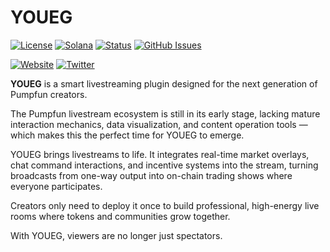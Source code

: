 # YOUEG

[![License](https://img.shields.io/badge/License-MIT-blue.svg)](https://opensource.org/licenses/MIT)
[![Solana](https://img.shields.io/badge/Solana-Web3-green.svg)](https://solana.com/)
[![Status](https://img.shields.io/badge/Status-In%20Development-orange.svg)]()
[![GitHub Issues](https://img.shields.io/github/issues/yourusername/ontora-ai.svg)](https://github.com/yourusername/ontora-ai/issues)

[![Website](https://img.shields.io/badge/Website-YOUEG-blue?logo=google-chrome)](https://youegkit.fun/)
[![Twitter](https://img.shields.io/badge/Twitter-YOUEG-blue?logo=twitter)](https://x.com/YOUEGFUN)

**YOUEG**  is a smart livestreaming plugin designed for the next generation of Pumpfun creators. 

The Pumpfun livestream ecosystem is still in its early stage, lacking mature interaction mechanics, data visualization, and content operation tools — which makes this the perfect time for YOUEG to emerge. 

YOUEG brings livestreams to life. It integrates real-time market overlays, chat command interactions, and incentive systems into the stream, turning broadcasts from one-way output into on-chain trading shows where everyone participates.

Creators only need to deploy it once to build professional, high-energy live rooms where tokens and communities grow together. 

With YOUEG, viewers are no longer just spectators.

